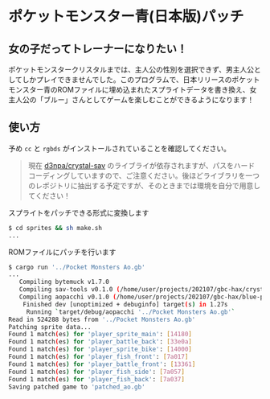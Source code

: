 # ポケットモンスター青(日本版)パッチ

## 女の子だってトレーナーになりたい！

ポケットモンスタークリスタルまでは、主人公の性別を選択できず、男主人公としてしかプレイできませんでした。このプログラムで、日本リリースのポケットモンスター青のROMファイルに埋め込まれたスプライトデータを書き換え、女主人公の「ブルー」さんとしてゲームを楽しむことができるようになります！

## 使い方

予め `cc` と `rgbds` がインストールされていることを確認してください。

> 現在 [d3npa/crystal-sav](https://github.com/d3npa/crystal-sav) のライブライが依存されますが、パスをハードコーディングしていますので、ご注意ください。後ほどライブラリを一つのレポジトリに抽出する予定ですが、そのときまでは環境を自分で用意してください！

スプライトをパッチできる形式に変換します

```sh
$ cd sprites && sh make.sh
...
```

ROMファイルにパッチを行います

```sh
$ cargo run '../Pocket Monsters Ao.gb'
...
   Compiling bytemuck v1.7.0
   Compiling sav-tools v0.1.0 (/home/user/projects/202107/gbc-hax/crystal-sav/sav-tools)
   Compiling aopacchi v0.1.0 (/home/user/projects/202107/gbc-hax/blue-patch/aopacchi)
    Finished dev [unoptimized + debuginfo] target(s) in 1.27s
     Running `target/debug/aopacchi '../Pocket Monsters Ao.gb'`
Read in 524288 bytes from '../Pocket Monsters Ao.gb'
Patching sprite data...
Found 1 match(es) for 'player_sprite_main': [14180]
Found 1 match(es) for 'player_battle_back': [33e0a]
Found 1 match(es) for 'player_sprite_bike': [14000]
Found 1 match(es) for 'player_fish_front': [7a017]
Found 1 match(es) for 'player_battle_front': [13361]
Found 1 match(es) for 'player_fish_side': [7a057]
Found 1 match(es) for 'player_fish_back': [7a037]
Saving patched game to 'patched_ao.gb'
```

